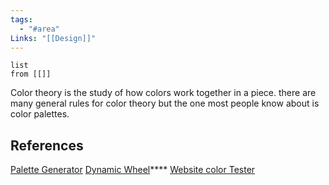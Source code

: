 ```yaml
---
tags:
  - "#area"
Links: "[[Design]]"
---
```

```dataview
list
from [[]]
```

Color theory is the study of how colors work together in a piece. there are many general rules for color theory but the one most people know about is color palettes.



## References
[Palette Generator](https://coolors.co/)
[Dynamic Wheel](https://color.adobe.com/create/color-wheel)****
[Website color Tester](https://www.realtimecolors.com/?colors=050315-fbfbfe-2f27ce-dedcff-433bff&fonts=Inter-Inter)
